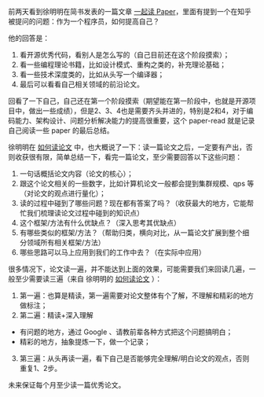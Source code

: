 前两天看到徐明明在简书发表的一篇文章 [一起读 Paper](https://www.jianshu.com/p/5ca96e99c1c5)，里面有提到一个在知乎被提问的问题：作为一个程序员，如何提高自己？

他的回答是：

1. 看开源优秀代码，看别人是怎么写的（自己目前还在这个阶段摸索）；
2. 看一些编程理论书籍，比如设计模式、重构之类的，补充理论基础；
3. 看一些技术深度类的，比如从头写一个编译器；
4. 最后可以看看自己相关领域的前沿论文。

回看了一下自己，自己还在第一个阶段摸索（期望能在第一阶段中，也就是开源项目中，做出一些成绩），但是2、3、4也是需要齐头并进的，特别是2和4，对于编码能力、架构设计、问题分析解决能力的提高很重要，这个 paper-read 就是记录自己阅读一些 paper 的最后总结。

徐明明在 [如何读论文](https://www.jianshu.com/p/9d3fa2fe253f) 中，也大概说了一下：读一篇论文之后，一定要有产出，否则收获很有限，简单总结一下，看完一篇论文，至少需要回答以下这些问题：

1. 一句话概括论文内容（论文的核心）；
2. 跟这个论文相关的一些数字，比如计算机论文一般都会提到集群规模、qps 等（对论文的观点进行量化）；
3. 读的过程中碰到了哪些问题？现在都有答案了吗？（收获最大的地方，它能帮忙我们梳理读论文过程中碰到的知识点）
4. 这个框架/方法有什么优缺点？（深入思考其优缺点）
5. 有哪些类似的框架/方法？（帮助归类，横向对比，从一篇论文扩展到整个细分领域所有相关框架/方法）
6. 哪些思路可以马上应用到我们的工作中去？（在实际中应用）

很多情况下，论文读一遍，并不能达到上面的效果，可能需要我们来回读几遍，一般至少需要读三遍（来自 徐明明的 [如何读论文](https://www.jianshu.com/p/9d3fa2fe253f) ）：

1. 第一遍：也算是精读，第一遍需要对论文整体有个了解，不理解和精彩的地方做标注；
2. 第二遍：精读+深入理解
 - 有问题的地方，通过 Google 、请教前辈各种方式把这个问题搞明白；
 - 精彩的地方，抽象提炼一下，做一个记录；
3. 第三遍：从头再读一遍，看下自己是否能够完全理解/明白论文的观点，否则重复1、2步。
 
未来保证每个月至少读一篇优秀论文。
